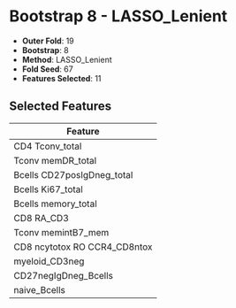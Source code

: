 # Bootstrap 8 - LASSO_Lenient

- **Outer Fold**: 19
- **Bootstrap**: 8
- **Method**: LASSO_Lenient
- **Fold Seed**: 67
- **Features Selected**: 11

## Selected Features

| Feature |
|---------|
| CD4 Tconv_total |
| Tconv memDR_total |
| Bcells CD27posIgDneg_total |
| Bcells Ki67_total |
| Bcells memory_total |
| CD8 RA_CD3 |
| Tconv memintB7_mem |
| CD8 ncytotox RO CCR4_CD8ntox |
| myeloid_CD3neg |
| CD27negIgDneg_Bcells |
| naive_Bcells |
